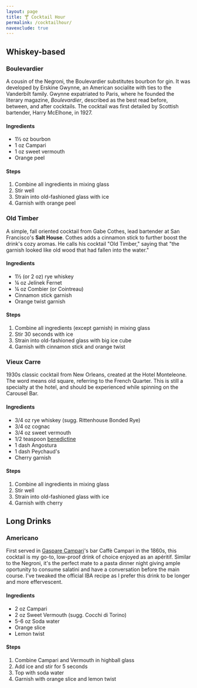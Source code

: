 ```yaml
---
layout: page
title: 🍸 Cocktail Hour
permalink: /cocktailhour/
navexclude: true
---
```


## Whiskey-based

### Boulevardier

A cousin of the Negroni, the Boulevardier substitutes bourbon for gin. It was developed by Erskine Gwynne, an American socialite with ties to the Vanderbilt family. Gwynne expatriated to Paris, where he founded the literary magazine, _Boulevardier_, described as the best read before, between, and after cocktails. The cocktail was first detailed by Scottish bartender, Harry McElhone, in 1927.

#### Ingredients

* 1½ oz bourbon
* 1 oz Campari
* 1 oz sweet vermouth
* Orange peel

#### Steps

1. Combine all ingredients in mixing glass
2. Stir well
3. Strain into old-fashioned glass with ice
4. Garnish with orange peel

### Old Timber

A simple, fall oriented cocktail from Gabe Cothes, lead bartender at San Francisco's **Salt House**. Cothes adds a cinnamon stick to further boost the drink's cozy aromas. He calls his cocktail "Old Timber," saying that "the garnish looked like old wood that had fallen into the water."

#### Ingredients

* 1½ (or 2 oz) rye whiskey
* ¼ oz Jelínek Fernet
* ¼ oz Combier (or Cointreau)
* Cinnamon stick garnish
* Orange twist garnish

#### Steps

1. Combine all ingredients (except garnish) in mixing glass
2. Stir 30 seconds with ice
3. Strain into old-fashioned glass with big ice cube
4. Garnish with cinnamon stick and orange twist

### Vieux Carre

1930s classic cocktail from New Orleans, created at the Hotel Monteleone. The word means old square, referring to the French Quarter. This is still a specialty at the hotel, and should be experienced while spinning on the Carousel Bar.

#### Ingredients

* 3/4 oz rye whiskey (sugg. Rittenhouse Bonded Rye)
* 3/4 oz cognac
* 3/4 oz sweet vermouth
* 1/2 teaspoon [benedictine](https://en.wikipedia.org/wiki/Bénédictine)
* 1 dash Angostura
* 1 dash Peychaud's
* Cherry garnish

#### Steps

1. Combine all ingredients in mixing glass
2. Stir well
3. Strain into old-fashioned glass with ice
4. Garnish with cherry

## Long Drinks

### Americano

First served in [Gaspare Campari](https://en.wikipedia.org/wiki/Gaspare_Campari)'s bar Caffè Campari in the 1860s, this cocktail is my go-to, low-proof drink of choice enjoyed as an apéritif. Similar to the Negroni, it's the perfect mate to a pasta dinner night giving ample oportunity to consume salatini and have a conversation before the main course. I've tweaked the official IBA recipe as I prefer this drink to be longer and more effervescent.

#### Ingredients

* 2 oz Campari
* 2 oz Sweet Vermouth (sugg. Cocchi di Torino)
* 5-6 oz Soda water
* Orange slice
* Lemon twist

#### Steps

1. Combine Campari and Vermouth in highball glass
2. Add ice and stir for 5 seconds
3. Top with soda water
4. Garnish with orange slice and lemon twist
